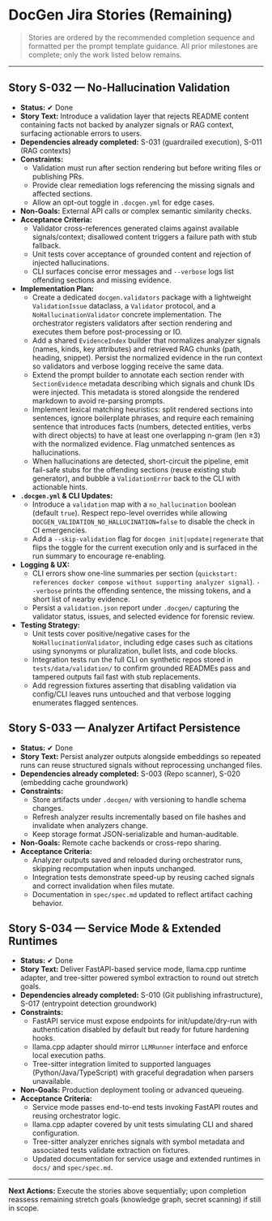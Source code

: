 # DocGen Jira Stories (Remaining)

> Stories are ordered by the recommended completion sequence and formatted per the prompt template guidance. All prior milestones are complete; only the work listed below remains.

---

## Story S-032 — No-Hallucination Validation
- **Status:** ✔ Done
- **Story Text:** Introduce a validation layer that rejects README content containing facts not backed by analyzer signals or RAG context, surfacing actionable errors to users.
- **Dependencies already completed:** S-031 (guardrailed execution), S-011 (RAG contexts)
- **Constraints:**
  - Validation must run after section rendering but before writing files or publishing PRs.
  - Provide clear remediation logs referencing the missing signals and affected sections.
  - Allow an opt-out toggle in `.docgen.yml` for edge cases.
- **Non-Goals:** External API calls or complex semantic similarity checks.
- **Acceptance Criteria:**
  - Validator cross-references generated claims against available signals/context; disallowed content triggers a failure path with stub fallback.
  - Unit tests cover acceptance of grounded content and rejection of injected hallucinations.
  - CLI surfaces concise error messages and `--verbose` logs list offending sections and missing evidence.
- **Implementation Plan:**
  - Create a dedicated `docgen.validators` package with a lightweight `ValidationIssue` dataclass, a `Validator` protocol, and a `NoHallucinationValidator` concrete implementation. The orchestrator registers validators after section rendering and executes them before post-processing or IO.
  - Add a shared `EvidenceIndex` builder that normalizes analyzer signals (names, kinds, key attributes) and retrieved RAG chunks (path, heading, snippet). Persist the normalized evidence in the run context so validators and verbose logging receive the same data.
  - Extend the prompt builder to annotate each section render with `SectionEvidence` metadata describing which signals and chunk IDs were injected. This metadata is stored alongside the rendered markdown to avoid re-parsing prompts.
  - Implement lexical matching heuristics: split rendered sections into sentences, ignore boilerplate phrases, and require each remaining sentence that introduces facts (numbers, detected entities, verbs with direct objects) to have at least one overlapping n-gram (len ≥3) with the normalized evidence. Flag unmatched sentences as hallucinations.
  - When hallucinations are detected, short-circuit the pipeline, emit fail-safe stubs for the offending sections (reuse existing stub generator), and bubble a `ValidationError` back to the CLI with actionable hints.
- **`.docgen.yml` & CLI Updates:**
  - Introduce a `validation` map with a `no_hallucination` boolean (default `true`). Respect repo-level overrides while allowing `DOCGEN_VALIDATION_NO_HALLUCINATION=false` to disable the check in CI emergencies.
  - Add a `--skip-validation` flag for `docgen init|update|regenerate` that flips the toggle for the current execution only and is surfaced in the run summary to encourage re-enabling.
- **Logging & UX:**
  - CLI errors show one-line summaries per section (`quickstart: references docker compose without supporting analyzer signal`). `--verbose` prints the offending sentence, the missing tokens, and a short list of nearby evidence.
  - Persist a `validation.json` report under `.docgen/` capturing the validator status, issues, and selected evidence for forensic review.
- **Testing Strategy:**
  - Unit tests cover positive/negative cases for the `NoHallucinationValidator`, including edge cases such as citations using synonyms or pluralization, bullet lists, and code blocks.
  - Integration tests run the full CLI on synthetic repos stored in `tests/data/validation/` to confirm grounded READMEs pass and tampered outputs fail fast with stub replacements.
  - Add regression fixtures asserting that disabling validation via config/CLI leaves runs untouched and that verbose logging enumerates flagged sentences.

## Story S-033 — Analyzer Artifact Persistence
- **Status:** ✔ Done
- **Story Text:** Persist analyzer outputs alongside embeddings so repeated runs can reuse structured signals without reprocessing unchanged files.
- **Dependencies already completed:** S-003 (Repo scanner), S-020 (embedding cache groundwork)
- **Constraints:**
  - Store artifacts under `.docgen/` with versioning to handle schema changes.
  - Refresh analyzer results incrementally based on file hashes and invalidate when analyzers change.
  - Keep storage format JSON-serializable and human-auditable.
- **Non-Goals:** Remote cache backends or cross-repo sharing.
- **Acceptance Criteria:**
  - Analyzer outputs saved and reloaded during orchestrator runs, skipping recomputation when inputs unchanged.
  - Integration tests demonstrate speed-up by reusing cached signals and correct invalidation when files mutate.
  - Documentation in `spec/spec.md` updated to reflect artifact caching behavior.

## Story S-034 — Service Mode & Extended Runtimes
- **Status:** ✔ Done
- **Story Text:** Deliver FastAPI-based service mode, llama.cpp runtime adapter, and tree-sitter powered symbol extraction to round out stretch goals.
- **Dependencies already completed:** S-010 (Git publishing infrastructure), S-017 (entrypoint detection groundwork)
- **Constraints:**
  - FastAPI service must expose endpoints for init/update/dry-run with authentication disabled by default but ready for future hardening hooks.
  - llama.cpp adapter should mirror `LLMRunner` interface and enforce local execution paths.
  - Tree-sitter integration limited to supported languages (Python/Java/TypeScript) with graceful degradation when parsers unavailable.
- **Non-Goals:** Production deployment tooling or advanced queueing.
- **Acceptance Criteria:**
  - Service mode passes end-to-end tests invoking FastAPI routes and reusing orchestrator logic.
  - llama.cpp adapter covered by unit tests simulating CLI and shared configuration.
  - Tree-sitter analyzer enriches signals with symbol metadata and associated tests validate extraction on fixtures.
  - Updated documentation for service usage and extended runtimes in `docs/` and `spec/spec.md`.

---

**Next Actions:** Execute the stories above sequentially; upon completion reassess remaining stretch goals (knowledge graph, secret scanning) if still in scope.
